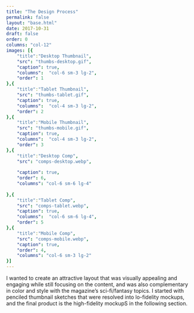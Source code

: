 ```yaml
---
title: "The Design Process"
permalink: false
layout: "base.html"
date: 2017-10-31
draft: false
order: 0
columns: "col-12"
images: [{
    "title":"Desktop Thumbnail",
    "src": "thumbs-desktop.gif",
    "caption": true,
    "columns":  "col-6 sm-3 lg-2",
    "order": 1
},{
    "title":"Tablet Thumbnail",
    "src": "thumbs-tablet.gif",
    "caption": true,
    "columns":  "col-4 sm-3 lg-2",
    "order": 2
},{
    "title":"Mobile Thumbnail",
    "src": "thumbs-mobile.gif",
    "caption": true,
    "columns":  "col-4 sm-3 lg-2",
    "order": 3
},{
    "title":"Desktop Comp",
    "src": "comps-desktop.webp",
    
    "caption": true,
    "order": 6,
    "columns": "col-6 sm-6 lg-4"
    
},{
    "title":"Tablet Comp",
    "src": "comps-tablet.webp",
    "caption": true,
    "columns":  "col-6 sm-6 lg-4",
    "order": 5
},{
    "title":"Mobile Comp",
    "src": "comps-mobile.webp",
    "caption": true,
    "order": 4,
    "columns": "col-6 sm-3 lg-2"
}]
---
```

I wanted to create an attractive layout that was visually appealing and engaging while still focusing on the content, and was also complementary in color and style with the magazine’s sci-fi/fantasy topics.
I started with penciled thumbnail sketches that were resolved into lo-fidelity mockups, and the final product is the high-fidelity mockupS in the following section.